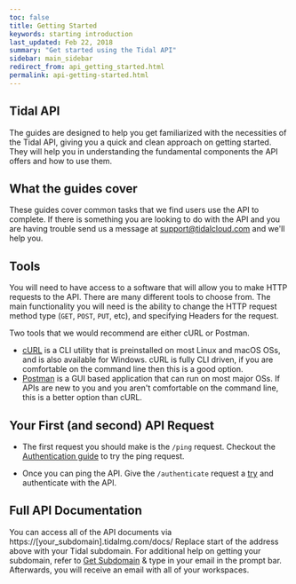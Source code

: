 ```yaml
---
toc: false
title: Getting Started
keywords: starting introduction
last_updated: Feb 22, 2018
summary: "Get started using the Tidal API"
sidebar: main_sidebar
redirect_from: api_getting_started.html
permalink: api-getting-started.html
---
```


## Tidal API

The guides are designed to help you get familiarized with the necessities of the Tidal API, giving you a quick and clean approach on getting started.
They will help you in understanding the fundamental components the API offers and how to use them.


## What the guides cover

These guides cover common tasks that we find users use the API to complete. If there is something you are looking to do with the API and you are having trouble send us a message at support@tidalcloud.com and we'll help you.

## Tools

You will need to have access to a software that will allow you to make HTTP requests to the API. There are many different tools to choose from. The main functionality you will need is the ability to change the HTTP request method type (`GET`, `POST`, `PUT`, etc), and specifying Headers for the request.

Two tools that we would recommend are either cURL or Postman.

- [cURL](https://curl.haxx.se/download.html) is a CLI utility that is preinstalled on most Linux and macOS OSs, and is also available for Windows. cURL is fully CLI driven, if you are comfortable on the command line then this is a good option.
- [Postman](https://www.getpostman.com/docs/v6/postman/launching_postman/installation_and_updates) is a GUI based application that can run on most major OSs. If APIs are new to you and you aren't comfortable on the command line, this is a better option than cURL.

## Your First (and second) API Request

- The first request you should make is the `/ping` request. Checkout the [Authentication guide](authenticate.html#ping) to try the ping request.

- Once you can ping the API. Give the `/authenticate` request a [try](authenticate.html#getaccess) and authenticate with the API.

## Full API Documentation

You can access all of the API documents via https://[your_subdomain].tidalmg.com/docs/
Replace start of the address above with your Tidal subdomain.
For additional help on getting your subdomain, refer to [Get Subdomain](https://get.tidalmg.com/workspaces) & type in your email in the prompt bar. Afterwards, you will receive an email with all of your workspaces.
